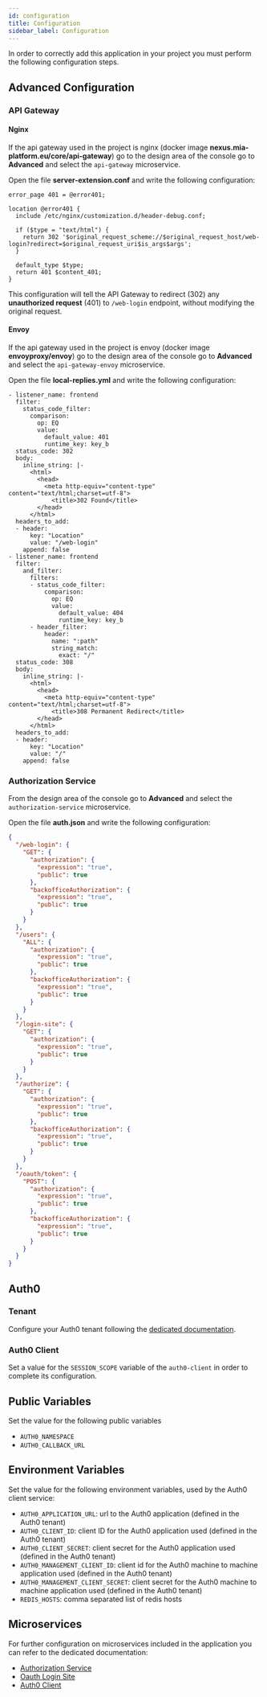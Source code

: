 ```yaml
---
id: configuration
title: Configuration
sidebar_label: Configuration
---
```

In order to correctly add this application in your project you must perform the following configuration steps.

## Advanced Configuration

### API Gateway

#### Nginx

If the api gateway used in the project is nginx (docker image __nexus.mia-platform.eu/core/api-gateway__) go to the design area of the console go to **Advanced** and select the `api-gateway` microservice.

Open the file **server-extension.conf** and write the following configuration:

```
error_page 401 = @error401;

location @error401 {
  include /etc/nginx/customization.d/header-debug.conf;

  if ($type = "text/html") {
    return 302 '$original_request_scheme://$original_request_host/web-login?redirect=$original_request_uri$is_args$args';
  }

  default_type $type;
  return 401 $content_401;
}
```

This configuration will tell the API Gateway to redirect (302) any **unauthorized request** (401) to `/web-login` endpoint, without modifying the original request.

#### Envoy

If the api gateway used in the project is envoy (docker image __envoyproxy/envoy__) go to the design area of the console go to **Advanced** and select the `api-gateway-envoy` microservice.

Open the file **local-replies.yml** and write the following configuration:

```
- listener_name: frontend
  filter:
    status_code_filter:
      comparison:
        op: EQ
        value:
          default_value: 401
          runtime_key: key_b
  status_code: 302
  body:
    inline_string: |-
      <html>
        <head>
          <meta http-equiv="content-type" content="text/html;charset=utf-8">
            <title>302 Found</title>
        </head>
      </html>
  headers_to_add:
  - header:
      key: "Location"
      value: "/web-login"
    append: false
- listener_name: frontend
  filter:
    and_filter:
      filters:
      - status_code_filter:
          comparison:
            op: EQ
            value:
              default_value: 404
              runtime_key: key_b
      - header_filter:
          header:
            name: ":path"
            string_match:
              exact: "/"
  status_code: 308
  body:
    inline_string: |-
      <html>
        <head>
          <meta http-equiv="content-type" content="text/html;charset=utf-8">
            <title>308 Permanent Redirect</title>
        </head>
      </html>
  headers_to_add:
  - header:
      key: "Location"
      value: "/"
    append: false
```

### Authorization Service

From the design area of the console go to **Advanced** and select the `authorization-service` microservice.

Open the file **auth.json** and write the following configuration:

```json
{
  "/web-login": {
    "GET": {
      "authorization": {
        "expression": "true",
        "public": true
      },
      "backofficeAuthorization": {
        "expression": "true",
        "public": true
      }
    }
  },
  "/users": {
    "ALL": {
      "authorization": {
        "expression": "true",
        "public": true
      },
      "backofficeAuthorization": {
        "expression": "true",
        "public": true
      }
    }
  },
  "/login-site": {
    "GET": {
      "authorization": {
        "expression": "true",
        "public": true
      }
    }
  },
  "/authorize": {
    "GET": {
      "authorization": {
        "expression": "true",
        "public": true
      },
      "backofficeAuthorization": {
        "expression": "true",
        "public": true
      }
    }
  },
  "/oauth/token": {
    "POST": {
      "authorization": {
        "expression": "true",
        "public": true
      },
      "backofficeAuthorization": {
        "expression": "true",
        "public": true
      }
    }
  }
}
```

## Auth0

### Tenant

Configure your Auth0 tenant following the [dedicated documentation](../../runtime_suite/auth0-client/configure_auth0).

### Auth0 Client

Set a value for the `SESSION_SCOPE` variable of the `auth0-client` in order to complete its configuration.

## Public Variables

Set the value for the following public variables

- `AUTH0_NAMESPACE`
- `AUTH0_CALLBACK_URL`

## Environment Variables

Set the value for the following environment variables, used by the Auth0 client service:

- `AUTH0_APPLICATION_URL`: url to the Auth0 application (defined in the Auth0 tenant)
- `AUTH0_CLIENT_ID`: client ID for the Auth0 application used (defined in the Auth0 tenant)
- `AUTH0_CLIENT_SECRET`: client secret for the Auth0 application used (defined in the Auth0 tenant)
- `AUTH0_MANAGEMENT_CLIENT_ID`: client id for the Auth0 machine to machine application used (defined in the Auth0 tenant)
- `AUTH0_MANAGEMENT_CLIENT_SECRET`: client secret for the Auth0 machine to machine application used (defined in the Auth0 tenant)
- `REDIS_HOSTS`: comma separated list of redis hosts

## Microservices

For further configuration on microservices included in the application you can refer to the dedicated documentation:

- [Authorization Service](../../runtime_suite/authorization-service/configuration)
- [Oauth Login Site](../../runtime_suite_applications/dev_portal/authentication_configuration#configure-login-site)
- [Auth0 Client](../../runtime_suite/auth0-client/configuration)
